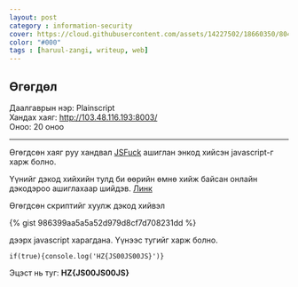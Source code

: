```yaml
---
layout: post
category : information-security
cover: https://cloud.githubusercontent.com/assets/14227502/18660350/80476e48-7f42-11e6-9d38-7009e977e491.jpg
color: "#000"
tags : [haruul-zangi, writeup, web]
---
```

## Өгөгдөл
Даалгаврын нэр: Plainscript <br/>
Хандах хаяг: http://103.48.116.193:8003/ <br/>
Оноо: 20 оноо

---

Өгөгдсөн хаяг руу хандвал [JSFuck](http://jsfuck.com) ашиглан энкод хийсэн javascript-г харж болно.

Үүнийг дэкод хийхийн тулд би өөрийн өмнө хийж байсан онлайн дэкодэроо ашиглахаар шийдэв. [Линк](https://enkhee-osiris.github.io/Decoder-JSFuck/)

Өгөгдсөн скриптийг хуулж дэкод хийвэл

{% gist 986399aa5a5a52d979d8cf7d708231dd %}

дээрх javascript харагдана. Үүнээс тугийг харж болно.

```
if(true){console.log('HZ{JS00JS00JS}')}
```

Эцэст нь туг: **HZ{JS00JS00JS}**